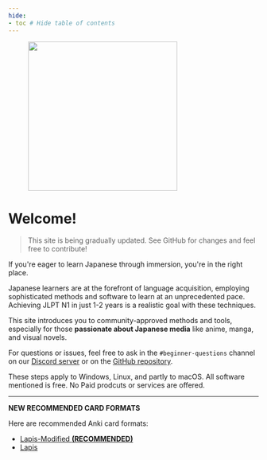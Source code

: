 ```yaml
---
hide:
- toc # Hide table of contents
---
```


<figure>
  <img src="images/text_youkoso.png" width="300"/>
</figure>

# Welcome!

> This site is being gradually updated. See GitHub for changes and feel free to contribute!

If you're eager to learn Japanese through immersion, you're in the right place.

Japanese learners are at the forefront of language acquisition, employing sophisticated methods and software to learn at an unprecedented pace. Achieving JLPT N1 in just 1-2 years is a realistic goal with these techniques.

This site introduces you to community-approved methods and tools, especially for those **passionate about Japanese media** like anime, manga, and visual novels.

For questions or issues, feel free to ask in the `#beginner-questions` channel on our [Discord server](https://animecards.site/discord/) or on the [GitHub repository](https://github.com/friedrich-de/AnimecardsWebsite).

These steps apply to Windows, Linux, and partly to macOS. All software mentioned is free. No Paid prodcuts or services are offered.

---

**NEW RECOMMENDED CARD FORMATS**

Here are recommended Anki card formats:

*   [Lapis-Modified **(RECOMMENDED)**](https://github.com/friedrich-de/lapis-modified)
*   [Lapis](https://github.com/donkuri/lapis)